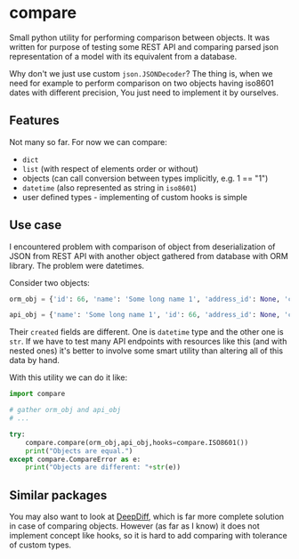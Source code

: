 # compare
Small python utility for performing comparison between objects. It was written for purpose of testing some REST API and comparing parsed json representation of a model with its equivalent from a database.

Why don't we just use custom `json.JSONDecoder`? The thing is, when we need for example to perform comparison on two objects having iso8601 dates with different precision, You just need to implement it by ourselves.

## Features
Not many so far. For now we can compare:
- `dict`
- `list` (with respect of elements order or without)
- objects (can call conversion between types implicitly, e.g. 1 == "1")
- `datetime` (also represented as string in `iso8601`)
- user defined types - implementing of custom hooks is simple

## Use case
I encountered problem with comparison of object from deserialization of JSON from REST API with another object gathered from database with ORM library. The problem were datetimes.

Consider two objects:
```python
orm_obj = {'id': 66, 'name': 'Some long name 1', 'address_id': None, 'created': datetime.datetime(2017, 4, 26, 23, 5, 20, 409060, tzinfo=psycopg2.tz.FixedOffsetTimezone(offset=120, name=None))}

api_obj = {'name': 'Some long name 1', 'id': 66, 'address_id': None, 'created': '2017-04-26T21:05:20.409Z'}
```
Their `created` fields are different. One is `datetime` type and the other one is `str`. If we have to test many API endpoints with resources like this (and with nested ones) it's better to involve some smart utility than altering all of this data by hand.

With this utility we can do it like:
```python
import compare

# gather orm_obj and api_obj
# ...

try:
    compare.compare(orm_obj,api_obj,hooks=compare.ISO8601())
    print("Objects are equal.")
except compare.CompareError as e:
    print("Objects are different: "+str(e))
```

## Similar packages
You may also want to look at [DeepDiff](https://github.com/seperman/deepdiff), which is far more complete solution in case of comparing objects. However (as far as I know) it does not implement concept like hooks, so it is hard to add comparing with tolerance of custom types.
